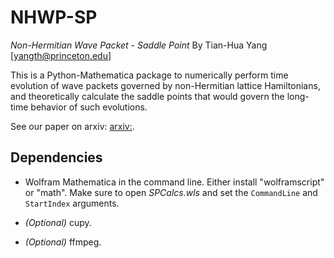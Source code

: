 # NHWP-SP

*Non-Hermitian Wave Packet - Saddle Point*
By Tian-Hua Yang [yangth@princeton.edu]

This is a Python-Mathematica package to numerically perform time evolution of wave packets governed by non-Hermitian lattice Hamiltonians, and theoretically calculate the saddle points that would govern the long-time behavior of such evolutions.

See our paper on arxiv: [arxiv:](arxiv:2501.xxxxx).

## Dependencies

- Wolfram Mathematica in the command line. Either install "wolframscript" or "math". Make sure to open *SPCalcs.wls* and set the `CommandLine` and `StartIndex` arguments.

- *(Optional)* cupy. 

- *(Optional)* ffmpeg.

  